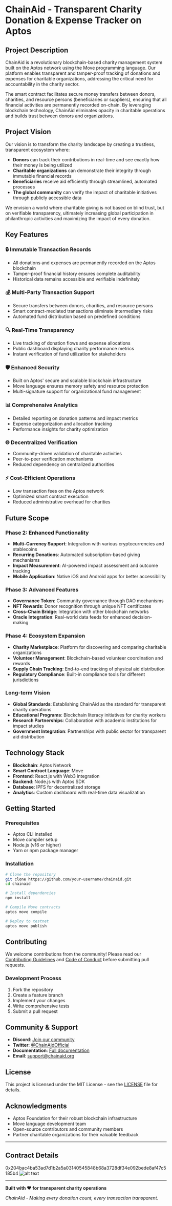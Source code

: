# ChainAid - Transparent Charity Donation & Expense Tracker on Aptos

## Project Description

ChainAid is a revolutionary blockchain-based charity management system built on the Aptos network using the Move programming language. Our platform enables transparent and tamper-proof tracking of donations and expenses for charitable organizations, addressing the critical need for accountability in the charity sector.

The smart contract facilitates secure money transfers between donors, charities, and resource persons (beneficiaries or suppliers), ensuring that all financial activities are permanently recorded on-chain. By leveraging blockchain technology, ChainAid eliminates opacity in charitable operations and builds trust between donors and organizations.

## Project Vision

Our vision is to transform the charity landscape by creating a trustless, transparent ecosystem where:

- **Donors** can track their contributions in real-time and see exactly how their money is being utilized
- **Charitable organizations** can demonstrate their integrity through immutable financial records
- **Beneficiaries** receive aid efficiently through streamlined, automated processes
- **The global community** can verify the impact of charitable initiatives through publicly accessible data

We envision a world where charitable giving is not based on blind trust, but on verifiable transparency, ultimately increasing global participation in philanthropic activities and maximizing the impact of every donation.

## Key Features

### 🔒 **Immutable Transaction Records**
- All donations and expenses are permanently recorded on the Aptos blockchain
- Tamper-proof financial history ensures complete auditability
- Historical data remains accessible and verifiable indefinitely

### 💰 **Multi-Party Transaction Support**
- Secure transfers between donors, charities, and resource persons
- Smart contract-mediated transactions eliminate intermediary risks
- Automated fund distribution based on predefined conditions

### 🔍 **Real-Time Transparency**
- Live tracking of donation flows and expense allocations
- Public dashboard displaying charity performance metrics
- Instant verification of fund utilization for stakeholders

### 🛡️ **Enhanced Security**
- Built on Aptos' secure and scalable blockchain infrastructure
- Move language ensures memory safety and resource protection
- Multi-signature support for organizational fund management

### 📊 **Comprehensive Analytics**
- Detailed reporting on donation patterns and impact metrics
- Expense categorization and allocation tracking
- Performance insights for charity optimization

### 🌐 **Decentralized Verification**
- Community-driven validation of charitable activities
- Peer-to-peer verification mechanisms
- Reduced dependency on centralized authorities

### ⚡ **Cost-Efficient Operations**
- Low transaction fees on the Aptos network
- Optimized smart contract execution
- Reduced administrative overhead for charities

## Future Scope

### Phase 2: Enhanced Functionality
- **Multi-Currency Support**: Integration with various cryptocurrencies and stablecoins
- **Recurring Donations**: Automated subscription-based giving mechanisms
- **Impact Measurement**: AI-powered impact assessment and outcome tracking
- **Mobile Application**: Native iOS and Android apps for better accessibility

### Phase 3: Advanced Features
- **Governance Token**: Community governance through DAO mechanisms
- **NFT Rewards**: Donor recognition through unique NFT certificates
- **Cross-Chain Bridge**: Integration with other blockchain networks
- **Oracle Integration**: Real-world data feeds for enhanced decision-making

### Phase 4: Ecosystem Expansion
- **Charity Marketplace**: Platform for discovering and comparing charitable organizations
- **Volunteer Management**: Blockchain-based volunteer coordination and rewards
- **Supply Chain Tracking**: End-to-end tracking of physical aid distribution
- **Regulatory Compliance**: Built-in compliance tools for different jurisdictions

### Long-term Vision
- **Global Standards**: Establishing ChainAid as the standard for transparent charity operations
- **Educational Programs**: Blockchain literacy initiatives for charity workers
- **Research Partnerships**: Collaboration with academic institutions for impact studies
- **Government Integration**: Partnerships with public sector for transparent aid distribution

## Technology Stack

- **Blockchain**: Aptos Network
- **Smart Contract Language**: Move
- **Frontend**: React.js with Web3 integration
- **Backend**: Node.js with Aptos SDK
- **Database**: IPFS for decentralized storage
- **Analytics**: Custom dashboard with real-time data visualization

## Getting Started

### Prerequisites
- Aptos CLI installed
- Move compiler setup
- Node.js (v16 or higher)
- Yarn or npm package manager

### Installation
```bash
# Clone the repository
git clone https://github.com/your-username/chainaid.git
cd chainaid

# Install dependencies
npm install

# Compile Move contracts
aptos move compile

# Deploy to testnet
aptos move publish
```

## Contributing

We welcome contributions from the community! Please read our [Contributing Guidelines](CONTRIBUTING.md) and [Code of Conduct](CODE_OF_CONDUCT.md) before submitting pull requests.

### Development Process
1. Fork the repository
2. Create a feature branch
3. Implement your changes
4. Write comprehensive tests
5. Submit a pull request

## Community & Support

- **Discord**: [Join our community](https://discord.gg/chainaid)
- **Twitter**: [@ChainAidOfficial](https://twitter.com/chainaidofficial)
- **Documentation**: [Full documentation](https://docs.chainaid.org)
- **Email**: support@chainaid.org

## License

This project is licensed under the MIT License - see the [LICENSE](LICENSE) file for details.

## Acknowledgments

- Aptos Foundation for their robust blockchain infrastructure
- Move language development team
- Open-source contributors and community members
- Partner charitable organizations for their valuable feedback

---

## Contract Details
0x204bac4ba53ad7d1b2a5a03140545848b68a3728df34e092bede8af47c5185b4
![alt text](image.png)

---

**Built with ❤️ for transparent charity operations**

*ChainAid - Making every donation count, every transaction transparent.*